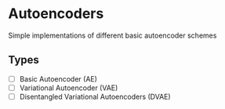 # Autoencoders

Simple implementations of different basic autoencoder schemes

## Types
- [ ] Basic Autoencoder (AE)
- [ ] Variational Autoencoder (VAE)
- [ ] Disentangled Variational Autoencoders (DVAE)
